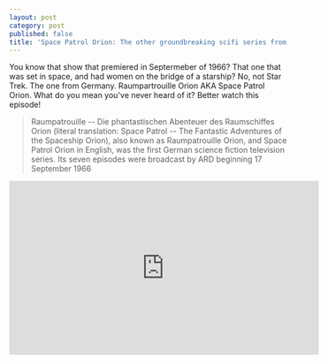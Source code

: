 ```yaml
---
layout: post
category: post
published: false
title: 'Space Patrol Orion: The other groundbreaking scifi series from 1966'
---
```

You know that show that premiered in Septermeber of 1966? That one that was set in space, and had women on the bridge of a starship? No, not Star Trek. The one from Germany. Raumpartrouille Orion AKA Space Patrol Orion. What do you mean you've never heard of it? Better watch this episode! 

> Raumpatrouille -- Die phantastischen Abenteuer des Raumschiffes Orion (literal translation: Space Patrol -- The Fantastic Adventures of the Spaceship Orion), also known as Raumpatrouille Orion, and Space Patrol Orion in English, was the first German science fiction television series. Its seven episodes were broadcast by ARD beginning 17 September 1966

<iframe width="560" height="315" src="https://www.youtube.com/embed/vJI4J92Btis" frameborder="0" allowfullscreen></iframe>
